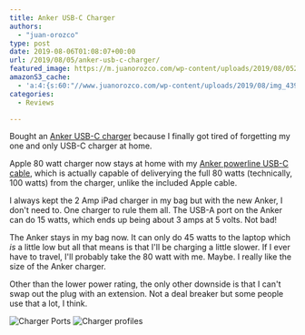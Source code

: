 ```yaml
---
title: Anker USB-C Charger
authors: 
  - "juan-orozco"
type: post
date: 2019-08-06T01:08:07+00:00
url: /2019/08/05/anker-usb-c-charger/
featured_image: https://m.juanorozco.com/wp-content/uploads/2019/08/05210818/img_4398-1568x844.jpg
amazonS3_cache:
  - 'a:4:{s:60:"//www.juanorozco.com/wp-content/uploads/2019/08/img_4399.jpg";i:3178;s:67:"//m.juanorozco.com/wp-content/uploads/2019/08/05210817/img_4399.jpg";i:3178;s:60:"//www.juanorozco.com/wp-content/uploads/2019/08/img_4398.jpg";i:3179;s:67:"//m.juanorozco.com/wp-content/uploads/2019/08/05210818/img_4398.jpg";i:3179;}'
categories:
  - Reviews

---
```

Bought an [Anker USB-C charger][1] because I finally got tired of forgetting my one and only USB-C charger at home.

Apple 80 watt charger now stays at home with my [Anker powerline USB-C cable][2], which is actually capable of deliverying the full 80 watts (technically, 100 watts) from the charger, unlike the included Apple cable.

I always kept the 2 Amp iPad charger in my bag but with the new Anker, I don't need to. One charger to rule them all. The USB-A port on the Anker can do 15 watts, which ends up being about 3 amps at 5 volts. Not bad!

The Anker stays in my bag now. It can only do 45 watts to the laptop which _is_ a little low but all that means is that I'll be charging a little slower. If I ever have to travel, I'll probably take the 80 watt with me. Maybe. I really like the size of the Anker charger.

Other than the lower power rating, the only other downside is that I can't swap out the plug with an extension. Not a deal breaker but some people use that a lot, I think.

<img src="https://i1.wp.com/m.juanorozco.com/wp-content/uploads/2019/08/05210817/img_4399.jpg?w=580&#038;ssl=1" alt="Charger Ports" data-recalc-dims="1" />

<img src="https://i0.wp.com/m.juanorozco.com/wp-content/uploads/2019/08/05210818/img_4398.jpg?w=580&#038;ssl=1" alt="Charger profiles" data-recalc-dims="1" />

 [1]: https://www.anker.com/products/variant/powerport-atom-iii-2-ports/A2322121
 [2]: https://www.anker.com/products/variant/usbc-to-usbc-thunderbolt-30-cable/A8486011